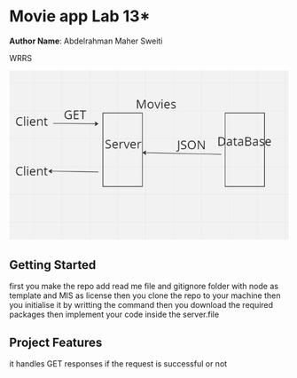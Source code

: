 # Movie app Lab 13*

**Author Name**: Abdelrahman Maher Sweiti

WRRS

![image of WRRC](WRRS.png)

## Getting Started
first you make the repo add read me file and gitignore folder with node as template and MIS as license then you clone the repo to your machine then you initialise it by writting the command then you download the required packages then implement your code inside the server.file

## Project Features
it handles GET responses if the request is successful or not